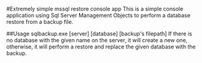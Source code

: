 #Extremely simple mssql restore console app
This is a simple console application using Sql Server Management Objects to perform a database restore from a backup file.

##Usage
sqlbackup.exe [server] [database] [backup's filepath]
If there is no database with the given name on the server, it will create a new one, otherwise, it will perform a restore and replace the given database with the backup.
